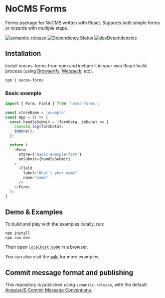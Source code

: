 # NoCMS Forms
Forms package for NoCMS written with React. Supports both simple forms or wizards with multiple steps.

[![semantic-release](https://img.shields.io/badge/%20%20%F0%9F%93%A6%F0%9F%9A%80-semantic--release-e10079.svg)](https://github.com/semantic-release/semantic-release)
[![Dependency Status](https://david-dm.org/miles-no/nocms-forms.svg)](https://david-dm.org/miles-no/nocms-forms)
[![devDependencies](https://david-dm.org/miles-no/nocms-forms/dev-status.svg)](https://david-dm.org/miles-no/nocms-forms?type=dev)

## Installation
Install nocms-forms from npm and include it in your own React build process (using [Browserify](http://browserify.org), [Webpack](http://webpack.github.io/), etc).

```sh
npm i nocms-forms
```

### Basic example

```js
import { Form, Field } from 'nocms-forms';

const storeName = 'example';
const App = () => {
  const handleSubmit = (formData, imDone) => {
    console.log(formData);
    imDone();
  };

  return (
    <Form
      store={'basic-example-form'}
      onSubmit={handleSubmit}
    >
      <Field
        label="What's your name"
        name="name"
      />
    </Form>
  );
}
```

## Demo & Examples
To build and play with the examples locally, run:

```
npm install
npm run dev
```

Then open [`localhost:9000`](http://localhost:9000) in a browser.

You can also visit the [wiki](./wiki) for more examples.

## Commit message format and publishing

This repository is published using `semantic-release`, with the default [AngularJS Commit Message Conventions](https://docs.google.com/document/d/1QrDFcIiPjSLDn3EL15IJygNPiHORgU1_OOAqWjiDU5Y/edit).
